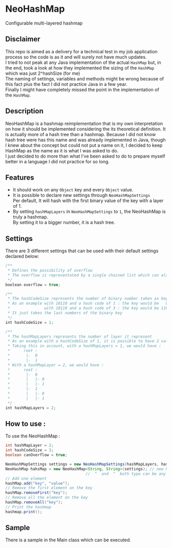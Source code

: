 # NeoHashMap
Configurable multi-layered hashmap  

## Disclaimer
This repo is aimed as a delivery for a technical test in my job application process so the code is as it and will surely not have much updates.  
I tried to not peak at any Java implementation of the actual ``HashMap`` but, in the end, took a look at how they implemented the sizing of the ``HashMap`` which was just 2^hashSize (for me)  
The naming of settings, variables and methods might be wrong because of this fact plus the fact I did not practice Java in a few year.  
Finally I might have completely missed the point in the implementation of the ``HashMap``. 

## Description 
NeoHashMap is a hashmap reimplementation that is my own interpretation on how it should be implemented considering the its theoretical definition.
It is actually more of a hash tree than a hashmap. Because I did not know hash tree were has this name and was already implemented in Java, though I knew about the concept but could not put a name on it, I decided to keep HashMap as the name as it is what I was asked to do.  
I just decided to do more than what I've been asked to do to prepare myself better in a language I did not practice for so long.

## Features
* It should work on any ``Object`` key and every ``Object`` value.
* It is possible to declare new settings through ``NeoHashMapSettings``  
Per default, It will hash with the first binary value of the key with a layer of 1.
* By setting ``hashMapLayers`` in ``NeoHashMapSettings`` to ``1``, the NeoHashMap is truly a hashmap.  
By setting it to a bigger number, it is a hash tree.

## Settings 
There are 3 different settings that can be used with their default settings declared below: 
````javascript
/**
 * Defines the possibility of overflow 
 * The overflow is representated by a single chained list which can also be representated as a FIFO
 */
boolean overflow = true;

/**
 * The hashCodeSize represents the number of binary number taken as key for each nodes
 * As an example with 10110 and a hash code of 1 : the key would be   0
 *               with 10110 and a hash code of 3 : the key would be 110
 * It just takes the last numbers of the binary key
 */
int hashCodeSize = 1;

/**
 * The hashMapLayers represents the number of layer it represent
 * As an example with a hashCodeSize of 1, it is possible to have 2 values : 0 and 1
 * Taking this in account, with a hashMapLayers = 1, we would have : 
 *      root :  
 *       |-  0 
 *       |-  1
 * With a hashMapLayer = 2, we would have : 
 *      root : 
 *       |-  0
 *       |   |- 0
 *       |   |- 1
 *       |-  1
 *       |   |- 0
 *       |   |- 1
 */
int hashMapLayers = 2;
````

## How to use : 

To use the NeoHashMap :
````java
int hashMapLayer = 2;
int hashCodeSize = 3;
boolean canOverflow = true;

NeoHashMapSettings settings = new NeoHashMapSettings(hashMapLayers, hashCodeSize, canOverflow);
NeoHashMap hahsMap = new NeoHashMap<String, String>(settings); // new NeoHashMap() without argument would work but with default settings
                                   //  ^  and  ^  both type can be any object
// Add one element        
hashMap.add("key", "value");
// Remove the first element on the key
hashMap.removeFirst("key");
// Remove all the element on the key
hashMap.removeAll("key");
// Print the hashmap
hashmap.print();
````

## Sample
There is a sample in the Main class which can be executed.